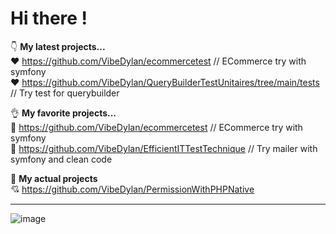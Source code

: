 # Hi there ! 

👇 __My latest projects...__ <br>
❤️ https://github.com/VibeDylan/ecommercetest // ECommerce try with symfony <br>
❤️ https://github.com/VibeDylan/QueryBuilderTestUnitaires/tree/main/tests // Try test for querybuilder <br>

👌 __My favorite projects...__ <br>
💞 https://github.com/VibeDylan/ecommercetest // ECommerce try with symfony <br>
💞 https://github.com/VibeDylan/EfficientITTestTechnique // Try mailer with symfony and clean code <br>

🤞 __My actual projects__ <br>
💘 https://github.com/VibeDylan/PermissionWithPHPNative <br>

-----------------

![image](https://user-images.githubusercontent.com/68974040/148617723-23574af7-809b-4b26-88cf-b712bc486466.png)


